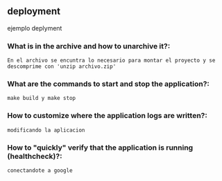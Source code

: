 ## deployment
ejemplo deplyment

### What is in the archive and how to unarchive it?:
    En el archivo se encuntra lo necesario para montar el proyecto y se descomprime con 'unzip archivo.zip' 

### What are the commands to start and stop the application?:
    make build y make stop

### How to customize where the application logs are written?:
    modificando la aplicacion

### How to "quickly" verify that the application is running (healthcheck)?:
    conectandote a google
